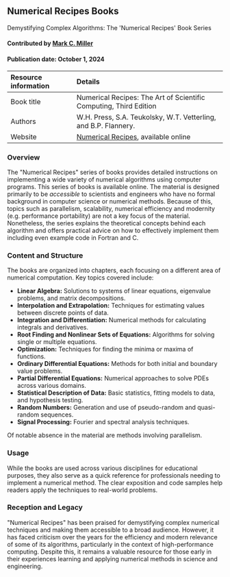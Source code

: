 ## Numerical Recipes Books

<!--- deck text start --->
Demystifying Complex Algorithms: The 'Numerical Recipes' Book Series
<!--- deck text end --->

#### Contributed by [Mark C. Miller](https://github.com/markcmiller86)
#### Publication date: October 1, 2024

Resource information | Details
:--- | :---
Book title | Numerical Recipes: The Art of Scientific Computing, Third Edition
Authors | W.H. Press, S.A. Teukolsky, W.T. Vetterling, and B.P. Flannery.
Website | [Numerical Recipes](http://numerical.recipes), available online

### Overview
The "Numerical Recipes" series of books provides detailed instructions on implementing a wide variety of numerical algorithms using computer programs.
This series of books is available online.
The material is designed primarily to be *accessible* to scientists and engineers who have no formal background in computer science or numerical methods.
Because of this, topics such as parallelism, scalability, numerical efficiency and modernity (e.g. performance portability) are not a key focus of the material.
Nonetheless, the series explains the theoretical concepts behind each algorithm and offers practical advice on how to effectively implement them including even example code in Fortran and C.

### Content and Structure
The books are organized into chapters, each focusing on a different area of numerical computation.
Key topics covered include:

- **Linear Algebra:** Solutions to systems of linear equations, eigenvalue problems, and matrix decompositions.
- **Interpolation and Extrapolation:** Techniques for estimating values between discrete points of data.
- **Integration and Differentiation:** Numerical methods for calculating integrals and derivatives.
- **Root Finding and Nonlinear Sets of Equations:** Algorithms for solving single or multiple equations.
- **Optimization:** Techniques for finding the minima or maxima of functions.
- **Ordinary Differential Equations:** Methods for both initial and boundary value problems.
- **Partial Differential Equations:** Numerical approaches to solve PDEs across various domains.
- **Statistical Description of Data:** Basic statistics, fitting models to data, and hypothesis testing.
- **Random Numbers:** Generation and use of pseudo-random and quasi-random sequences.
- **Signal Processing:** Fourier and spectral analysis techniques.

Of notable absence in the material are methods involving parallelism.

### Usage
While the books are used across various disciplines for educational purposes, they also serve as a quick reference for professionals needing to implement a numerical method.
The clear exposition and code samples help readers apply the techniques to real-world problems.

### Reception and Legacy
"Numerical Recipes" has been praised for demystifying complex numerical techniques and making them accessible to a broad audience.
However, it has faced criticism over the years for the efficiency and modern relevance of some of its algorithms, particularly in the context of high-performance computing.
Despite this, it remains a valuable resource for those early in their experiences learning and applying numerical methods in science and engineering.

<!---
Publish: yes
Pinned: no
Topics: online learning
--->
